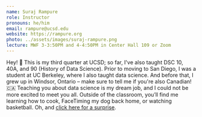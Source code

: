 ```yaml
---
name: Suraj Rampure
role: Instructor
pronouns: he/him
email: rampure@ucsd.edu
website: https://rampure.org
photo: ../assets/images/suraj-rampure.png
lecture: MWF 3-3:50PM and 4-4:50PM in Center Hall 109 or Zoom
---
```


Hey! 👋 This is my third quarter at UCSD; so far, I've also taught DSC 10, 40A, and 90 (History of Data Science). Prior to moving to San Diego, I was a student at UC Berkeley, where I also taught data science. And before that, I grew up in Windsor, Ontario – make sure to tell me if you're also Canadian! 🇨🇦 Teaching you about data science is my dream job, and I could not be more excited to meet you all. Outside of the classroom, you’ll find me learning how to cook, FaceTiming my dog back home, or watching basketball. Oh, and [click here for a surprise](http://rampure.org/assets/me_dancing.gif).